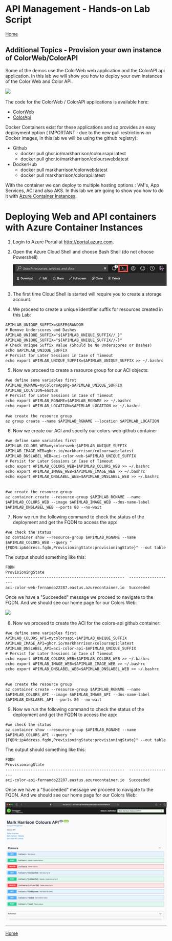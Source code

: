 # API Management - Hands-on Lab Script

[Home](README.md)

## Additional Topics - Provision your own instance of ColorWeb/ColorAPI

Some of the demos use the ColorWeb web application and the ColorAPI api application. In this lab we will show you how to deploy your own instances of the Color Web and Color API.

![](Images/APIMColorWebUnlimited.png)

The code for the ColorWeb / ColorAPI applications is available here:

- [ColorWeb](https://github.com/markharrison/ColoursWeb)
- [ColorApi](https://github.com/markharrison/ColoursAPI)

Docker Containers exist for these applications and so provides an easy deployment option ( IMPORTANT : due to the new pull restrictions on Docker images, in this lab we will be using the github registry):

- Github
  - docker pull ghcr.io/markharrison/coloursapi:latest
  - docker pull ghcr.io/markharrison/coloursweb:latest
- DockerHub
  - docker pull markharrison/colorweb:latest
  - docker pull markharrison/colorapi:latest

With the container we can deploy to multiple hosting options : VM's, App Services, ACI and also AKS. In this lab we are going to show you how to do it with [Azure Container Instances](https://docs.microsoft.com/en-us/azure/container-instances/).

# Deploying Web and API containers with Azure Container Instances

1. Login to Azure Portal at http://portal.azure.com.
2. Open the Azure Cloud Shell and choose Bash Shell (do not choose Powershell)

   ![Azure Cloud Shell](Images/img-cloud-shell.png "Azure Cloud Shell")

3. The first time Cloud Shell is started will require you to create a storage account. 
4. We proceed to create a unique identifier suffix for resources created in this Lab:

```
APIMLAB_UNIQUE_SUFFIX=$USER$RANDOM
# Remove Underscores and Dashes
APIMLAB_UNIQUE_SUFFIX="${APIMLAB_UNIQUE_SUFFIX//_}"
APIMLAB_UNIQUE_SUFFIX="${APIMLAB_UNIQUE_SUFFIX//-}"
# Check Unique Suffix Value (Should be No Underscores or Dashes)
echo $APIMLAB_UNIQUE_SUFFIX
# Persist for Later Sessions in Case of Timeout
echo export APIMLAB_UNIQUE_SUFFIX=$APIMLAB_UNIQUE_SUFFIX >> ~/.bashrc

```

5. Now we proceed to create a resource group for our ACI objects:

```
#we define some variables first
APIMLAB_RGNAME=myColorsAppRg-$APIMLAB_UNIQUE_SUFFIX
APIMLAB_LOCATION=eastus
# Persist for Later Sessions in Case of Timeout
echo export APIMLAB_RGNAME=$APIMLAB_RGNAME >> ~/.bashrc
echo export APIMLAB_LOCATION=$APIMLAB_LOCATION >> ~/.bashrc

#we create the resource group
az group create --name $APIMLAB_RGNAME --location $APIMLAB_LOCATION
```

6.  Now we create our ACI and specify our colors-web github container
```
#we define some variables first
APIMLAB_COLORS_WEB=mycolorsweb-$APIMLAB_UNIQUE_SUFFIX
APIMLAB_IMAGE_WEB=ghcr.io/markharrison/coloursweb:latest
APIMLAB_DNSLABEL_WEB=aci-color-web-$APIMLAB_UNIQUE_SUFFIX
# Persist for Later Sessions in Case of Timeout
echo export APIMLAB_COLORS_WEB=$APIMLAB_COLORS_WEB >> ~/.bashrc
echo export APIMLAB_IMAGE_WEB=$APIMLAB_IMAGE_WEB >> ~/.bashrc
echo export APIMLAB_DNSLABEL_WEB=$APIMLAB_DNSLABEL_WEB >> ~/.bashrc


#we create the resource group
az container create --resource-group $APIMLAB_RGNAME --name $APIMLAB_COLORS_WEB --image $APIMLAB_IMAGE_WEB --dns-name-label $APIMLAB_DNSLABEL_WEB --ports 80 --no-wait
```
7.   Now we run the following command to check the status of the deployment and get the FQDN to access the app:
```
#we check the status
az container show --resource-group $APIMLAB_RGNAME --name $APIMLAB_COLORS_WEB --query "{FQDN:ipAddress.fqdn,ProvisioningState:provisioningState}" --out table
```

The output should something like this:

```
FQDN                                                  ProvisioningState
----------------------------------------------------  -------------------
aci-color-web-fernando22287.eastus.azurecontainer.io  Succeeded
```

Once we have a "Succeeded" message we proceed to navigate to the FQDN. And we should see our home page for our Colors Web:

![](Images/APIMColorWebUnlimited.png)

8.  Now we proceed to create the ACI for the colors-api github container:
```
#we define some variables first
APIMLAB_COLORS_API=mycolorsapi-$APIMLAB_UNIQUE_SUFFIX
APIMLAB_IMAGE_API=ghcr.io/markharrison/coloursapi:latest
APIMLAB_DNSLABEL_API=aci-color-api-$APIMLAB_UNIQUE_SUFFIX
# Persist for Later Sessions in Case of Timeout
echo export APIMLAB_COLORS_WEB=$APIMLAB_COLORS_WEB >> ~/.bashrc
echo export APIMLAB_IMAGE_WEB=$APIMLAB_IMAGE_WEB >> ~/.bashrc
echo export APIMLAB_DNSLABEL_WEB=$APIMLAB_DNSLABEL_WEB >> ~/.bashrc


#we create the resource group
az container create --resource-group $APIMLAB_RGNAME --name $APIMLAB_COLORS_API --image $APIMLAB_IMAGE_API --dns-name-label $APIMLAB_DNSLABEL_API --ports 80 --no-wait
```

9.  Now we run the following command to check the status of the deployment and get the FQDN to access the app:
```
#we check the status
az container show --resource-group $APIMLAB_RGNAME --name $APIMLAB_COLORS_API --query "{FQDN:ipAddress.fqdn,ProvisioningState:provisioningState}" --out table
```

The output should something like this:

```
FQDN                                                  ProvisioningState
----------------------------------------------------  -------------------
aci-color-api-fernando22287.eastus.azurecontainer.io  Succeeded
```

Once we have a "Succeeded" message we proceed to navigate to the FQDN. And we should see our home page for our Colors Web:

![](Images/APIMACICOLORAPI.png)


---
[Home](README.md)  
